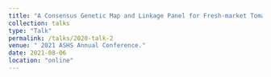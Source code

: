 ```yaml
---
title: "A Consensus Genetic Map and Linkage Panel for Fresh-market Tomato."
collection: talks
type: "Talk"
permalink: /talks/2020-talk-2
venue: " 2021 ASHS Annual Conference."
date: 2021-08-06
location: "online"
---
```



